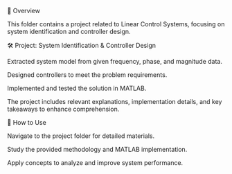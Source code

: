 📌 Overview

This folder contains a project related to Linear Control Systems, focusing on system identification and controller design.

🛠️ Project: System Identification & Controller Design

Extracted system model from given frequency, phase, and magnitude data.

Designed controllers to meet the problem requirements.

Implemented and tested the solution in MATLAB.

The project includes relevant explanations, implementation details, and key takeaways to enhance comprehension.

🎯 How to Use

Navigate to the project folder for detailed materials.

Study the provided methodology and MATLAB implementation.

Apply concepts to analyze and improve system performance.
